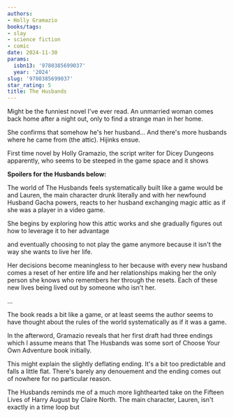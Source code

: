 ```yaml
---
authors:
- Holly Gramazio
books/tags:
- slay
- science fiction
- comic
date: 2024-11-30
params:
  isbn13: '9780385699037'
  year: '2024'
slug: '9780385699037'
star_rating: 5
title: The Husbands
---
```


Might be the funniest novel I've ever read. An unmarried woman comes back home after a night out, only to find a strange man in her home.

She confirms that somehow he's her husband... And there's more husbands where he came from (the attic). Hijinks ensue.

<!--more-->

First time novel by Holly Gramazio, the script writer for Dicey Dungeons apparently, who seems to be steeped in the game space and it shows

**Spoilers for the Husbands below:**

The world of The Husbands feels systematically built like a game would be and Lauren, the main character drunk literally and with her newfound Husband Gacha powers, reacts to her husband exchanging magic attic as if she was a player in a video game.

She begins by exploring how this attic works and she gradually figures out how to leverage it to her advantage


and eventually choosing to not play the game anymore because it isn't the way she wants to live her life.

Her decisions become meaningless to her because with every new husband comes a reset of her entire life and her relationships making her the only person she knows who remembers her through the resets. Each of these new lives being lived out by someone who isn't her.

...

The book reads a bit like a game, or at least seems the author seems to have thought about the rules of the world systematically as if it was a game.

In the afterword, Gramazio reveals that her first draft had three endings which I assume means that The Husbands was some sort of Choose Your Own Adventure book initially.

This might explain the slightly deflating ending. It's a bit too predictable and falls a little flat. There's barely any denouement and the ending comes out of nowhere for no particular reason.

The Husbands reminds me of a much more lighthearted take on the Fifteen Lives of Harry August by Claire North. The main character,  Lauren, isn't exactly in a time loop but

